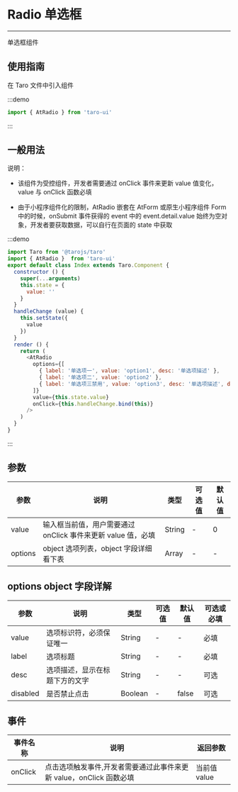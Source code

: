 # Radio 单选框

---
单选框组件

## 使用指南

在 Taro 文件中引入组件

:::demo

```js
import { AtRadio } from 'taro-ui'
```

:::

## 一般用法

说明：

* 该组件为受控组件，开发者需要通过 onClick 事件来更新 value 值变化，value 与 onClick 函数必填

* 由于小程序组件化的限制，AtRadio 嵌套在 AtForm 或原生小程序组件 Form 中的时候，onSubmit 事件获得的 event 中的 event.detail.value 始终为空对象，开发者要获取数据，可以自行在页面的 state 中获取

:::demo

```js
import Taro from '@tarojs/taro'
import { AtRadio }  from 'taro-ui'
export default class Index extends Taro.Component {
  constructor () {
    super(...arguments)
    this.state = {
      value: ''
    }
  }
  handleChange (value) {
    this.setState({
      value
    })
  }
  render () {
    return (
      <AtRadio
        options={[
          { label: '单选项一', value: 'option1', desc: '单选项描述' },
          { label: '单选项二', value: 'option2' },
          { label: '单选项三禁用', value: 'option3', desc: '单选项描述', disabled: true }
        ]}
        value={this.state.value}
        onClick={this.handleChange.bind(this)}
      />
    )
  }
}

```

:::

## 参数

| 参数       | 说明                                   | 类型    | 可选值                                                              | 默认值   |
| ---------- | -------------------------------------- | ------- | ------------------------------------------------------------------- | -------- |
| value | 输入框当前值，用户需要通过 onClick 事件来更新 value 值，必填   | String  | - | 0 |
| options  | object 选项列表，object 字段详细看下表  | Array | - | - |

## options object 字段详解

| 参数       | 说明                                   | 类型    | 可选值                                                              | 默认值   | 可选或必填
| ---------- | -------------------------------------- | ------- | ------------------------------------------------------------------- | -------- |-------- |
| value | 选项标识符，必须保证唯一  | String  | - | - | 必填 |
| label  | 选项标题  | String | - | - | 必填|
| desc  | 选项描述，显示在标题下方的文字  | String | - | - | 可选|
| disabled  | 是否禁止点击  | Boolean | - | false | 可选|

## 事件

| 事件名称 | 说明          | 返回参数  |
|---------- |-------------- |---------- |
| onClick | 点击选项触发事件,开发者需要通过此事件来更新 value，onClick 函数必填 | 当前值 value  |

